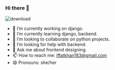 ### Hi there 👋
![download](https://user-images.githubusercontent.com/110293997/222063451-0d7070d7-f394-4a1b-8d16-a9d5c068bb6d.jpg)

- 🔭 I’m currently working on django.
- 🌱 I’m currently learning django, backend.
- 👯 I’m looking to collaborate on python projects.
- 🤔 I’m looking for help with backend.
- 💬 Ask me about frontend designing.
- 📫 How to reach me: iffatkhan183@gmail.com
- 😄 Pronouns: she/her
